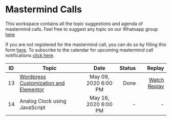 # Mastermind Calls

This workspace contains all the topic suggestions and agenda of mastermind calls. Feel free to suggest any topic on our Whatsapp group [here](https://chat.whatsapp.com/2McwPtkYBWs5zMVuvCmkwQ)

If you are not registered for the mastermind call, you can do so by filling this form [here](https://forms.gle/gNonLKvJDGMaXkQf9). To subscribe to the calendar for upcoming mastermind call notifications [click here](https://calendar.google.com/calendar?cid=ODNiczFuNmJrYjRyMGxtbm00OTBvMWVjY3NAZ3JvdXAuY2FsZW5kYXIuZ29vZ2xlLmNvbQ).

| ID  | Topic                                                    |         Date         | Status |                                                                       Replay |
| --- | -------------------------------------------------------- | :------------------: | -----: | ---------------------------------------------------------------------------: |
| 13  | [Wordpress Customization and Elementor](/sessions/13.md) | May 09, 2020 6:00 PM |   Done | [Watch Replay](https://www.youtube.com/watch?v=EmD7Iwa55EE&feature=youtu.be) |
| 14  | Analog Clock using JavaScript                            | May 16, 2020 6:00 PM |      - |                                                                            - |
